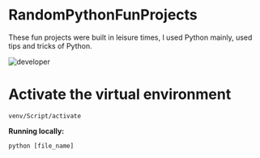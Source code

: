 # RandomPythonFunProjects

These fun projects were built in leisure times, I used Python mainly, used tips and tricks of Python.


![developer](https://img.shields.io/badge/Developed%20By%20%3A-Inzamamul%20Haque%20Ashique-red)


# Activate the virtual environment

```terminal [for Windows]
venv/Script/activate
```

**Running locally:**

```terminal
python [file_name]
```
